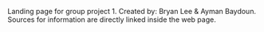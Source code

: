 Landing page for group project 1.
Created by: Bryan Lee & Ayman Baydoun.
Sources for information are directly linked inside the web page.
